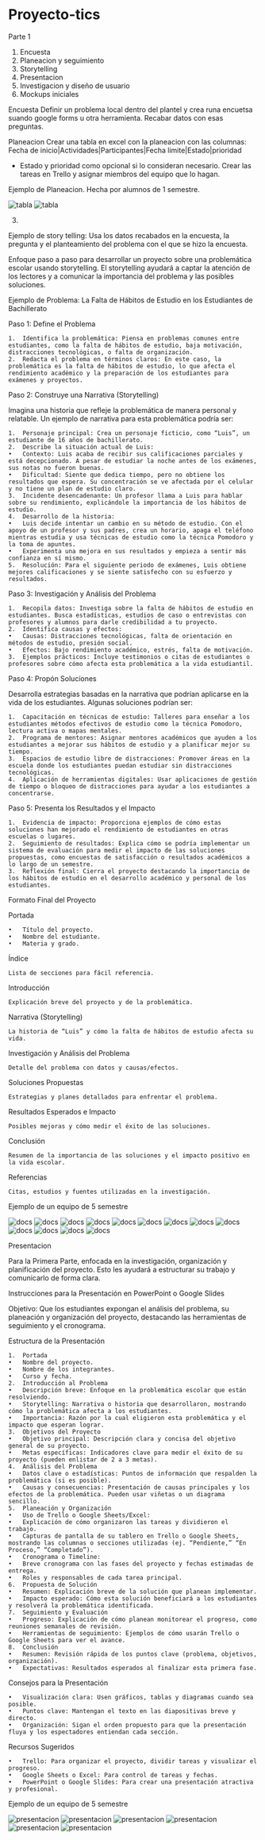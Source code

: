 # Proyecto-tics

Parte 1
1. Encuesta
2. Planeacion y seguimiento
3. Storytelling 
4. Presentacion
5. Investigacion y diseño de usuario
6. Mockups iniciales 

Encuesta 
Definir un problema local dentro del plantel y crea runa encuetsa suando google forms
u otra herramienta. Recabar datos con esas preguntas.

Planeacion
Crear una tabla en excel con la planeacion
con las columnas: Fecha de inicio|Actividades|Participantes|Fecha limite|Estado|prioridad
* Estado y prioridad como opcional si lo consideran necesario. 
Crear las tareas en Trello y asignar miembros del equipo que lo hagan.

Ejemplo de Planeacion. Hecha por alumnos de 1 semestre.

![tabla](./tabla1.png)
![tabla](./tabla2.png)

3. 
Ejemplo de story telling: 
Usa los datos recabados en la encuesta, la pregunta y el planteamiento del problema con 
el que se hizo la encuesta.

Enfoque paso a paso para desarrollar un proyecto sobre una problemática escolar usando storytelling. 
El storytelling ayudará a captar la atención de los lectores y a comunicar la importancia del problema y las posibles soluciones.

Ejemplo de Problema: La Falta de Hábitos de Estudio en los Estudiantes de Bachillerato

Paso 1: Define el Problema

	1.	Identifica la problemática: Piensa en problemas comunes entre estudiantes, como la falta de hábitos de estudio, baja motivación, distracciones tecnológicas, o falta de organización.
	2.	Redacta el problema en términos claros: En este caso, la problemática es la falta de hábitos de estudio, lo que afecta el rendimiento académico y la preparación de los estudiantes para exámenes y proyectos.

Paso 2: Construye una Narrativa (Storytelling)

Imagina una historia que refleje la problemática de manera personal y relatable. Un ejemplo de narrativa para esta problemática podría ser:

	1.	Personaje principal: Crea un personaje ficticio, como “Luis”, un estudiante de 16 años de bachillerato.
	2.	Describe la situación actual de Luis:
	•	Contexto: Luis acaba de recibir sus calificaciones parciales y está decepcionado. A pesar de estudiar la noche antes de los exámenes, sus notas no fueron buenas.
	•	Dificultad: Siente que dedica tiempo, pero no obtiene los resultados que espera. Su concentración se ve afectada por el celular y no tiene un plan de estudio claro.
	3.	Incidente desencadenante: Un profesor llama a Luis para hablar sobre su rendimiento, explicándole la importancia de los hábitos de estudio.
	4.	Desarrollo de la historia:
	•	Luis decide intentar un cambio en su método de estudio. Con el apoyo de un profesor y sus padres, crea un horario, apaga el teléfono mientras estudia y usa técnicas de estudio como la técnica Pomodoro y la toma de apuntes.
	•	Experimenta una mejora en sus resultados y empieza a sentir más confianza en sí mismo.
	5.	Resolución: Para el siguiente periodo de exámenes, Luis obtiene mejores calificaciones y se siente satisfecho con su esfuerzo y resultados.

Paso 3: Investigación y Análisis del Problema

	1.	Recopila datos: Investiga sobre la falta de hábitos de estudio en estudiantes. Busca estadísticas, estudios de caso o entrevistas con profesores y alumnos para darle credibilidad a tu proyecto.
	2.	Identifica causas y efectos:
	•	Causas: Distracciones tecnológicas, falta de orientación en métodos de estudio, presión social.
	•	Efectos: Bajo rendimiento académico, estrés, falta de motivación.
	3.	Ejemplos prácticos: Incluye testimonios o citas de estudiantes o profesores sobre cómo afecta esta problemática a la vida estudiantil.

Paso 4: Propón Soluciones

Desarrolla estrategias basadas en la narrativa que podrían aplicarse en la vida de los estudiantes. Algunas soluciones podrían ser:

	1.	Capacitación en técnicas de estudio: Talleres para enseñar a los estudiantes métodos efectivos de estudio como la técnica Pomodoro, lectura activa o mapas mentales.
	2.	Programa de mentores: Asignar mentores académicos que ayuden a los estudiantes a mejorar sus hábitos de estudio y a planificar mejor su tiempo.
	3.	Espacios de estudio libre de distracciones: Promover áreas en la escuela donde los estudiantes puedan estudiar sin distracciones tecnológicas.
	4.	Aplicación de herramientas digitales: Usar aplicaciones de gestión de tiempo o bloqueo de distracciones para ayudar a los estudiantes a concentrarse.

Paso 5: Presenta los Resultados y el Impacto

	1.	Evidencia de impacto: Proporciona ejemplos de cómo estas soluciones han mejorado el rendimiento de estudiantes en otras escuelas o lugares.
	2.	Seguimiento de resultados: Explica cómo se podría implementar un sistema de evaluación para medir el impacto de las soluciones propuestas, como encuestas de satisfacción o resultados académicos a lo largo de un semestre.
	3.	Reflexión final: Cierra el proyecto destacando la importancia de los hábitos de estudio en el desarrollo académico y personal de los estudiantes.

Formato Final del Proyecto

Portada

	•	Título del proyecto.
	•	Nombre del estudiante.
	•	Materia y grado.

Índice

	Lista de secciones para fácil referencia.

Introducción

	Explicación breve del proyecto y de la problemática.

Narrativa (Storytelling)

	La historia de “Luis” y cómo la falta de hábitos de estudio afecta su vida.

Investigación y Análisis del Problema

	Detalle del problema con datos y causas/efectos.

Soluciones Propuestas

	Estrategias y planes detallados para enfrentar el problema.

Resultados Esperados e Impacto

	Posibles mejoras y cómo medir el éxito de las soluciones.

Conclusión

	Resumen de la importancia de las soluciones y el impacto positivo en la vida escolar.

Referencias

	Citas, estudios y fuentes utilizadas en la investigación.

Ejemplo de un equipo de 5 semestre

![docs](./stor.png)
![docs](./story1.png)
![docs](./story2.png)
![docs](./story3.png)
![docs](./story4.png)
![docs](./story5.png)
![docs](./story6.png)
![docs](./story7.png)
![docs](./story8.png)
![docs](./story9.png)
![docs](./story10.png)
![docs](./story11.png)
![docs](./story12.png)

Presentacion

Para la Primera Parte, enfocada en la investigación, organización y planificación del proyecto. Esto les ayudará a estructurar su trabajo y comunicarlo de forma clara.

Instrucciones para la Presentación en PowerPoint o Google Slides

Objetivo: Que los estudiantes expongan el análisis del problema, su planeación y organización del proyecto, destacando las herramientas de seguimiento y el cronograma.

Estructura de la Presentación

	1.	Portada
	•	Nombre del proyecto.
	•	Nombre de los integrantes.
	•	Curso y fecha.
	2.	Introducción al Problema
	•	Descripción breve: Enfoque en la problemática escolar que están resolviendo.
	•	Storytelling: Narrativa o historia que desarrollaron, mostrando cómo la problemática afecta a los estudiantes.
	•	Importancia: Razón por la cual eligieron esta problemática y el impacto que esperan lograr.
	3.	Objetivos del Proyecto
	•	Objetivo principal: Descripción clara y concisa del objetivo general de su proyecto.
	•	Metas específicas: Indicadores clave para medir el éxito de su proyecto (pueden enlistar de 2 a 3 metas).
	4.	Análisis del Problema
	•	Datos clave o estadísticas: Puntos de información que respalden la problemática (si es posible).
	•	Causas y consecuencias: Presentación de causas principales y los efectos de la problemática. Pueden usar viñetas o un diagrama sencillo.
	5.	Planeación y Organización
	•	Uso de Trello o Google Sheets/Excel:
	•	Explicación de cómo organizaron las tareas y dividieron el trabajo.
	•	Capturas de pantalla de su tablero en Trello o Google Sheets, mostrando las columnas o secciones utilizadas (ej. “Pendiente,” “En Proceso,” “Completado”).
	•	Cronograma o Timeline:
	•	Breve cronograma con las fases del proyecto y fechas estimadas de entrega.
	•	Roles y responsables de cada tarea principal.
	6.	Propuesta de Solución
	•	Resumen: Explicación breve de la solución que planean implementar.
	•	Impacto esperado: Cómo esta solución beneficiará a los estudiantes y resolverá la problemática identificada.
	7.	Seguimiento y Evaluación
	•	Progreso: Explicación de cómo planean monitorear el progreso, como reuniones semanales de revisión.
	•	Herramientas de seguimiento: Ejemplos de cómo usarán Trello o Google Sheets para ver el avance.
	8.	Conclusión
	•	Resumen: Revisión rápida de los puntos clave (problema, objetivos, organización).
	•	Expectativas: Resultados esperados al finalizar esta primera fase.

Consejos para la Presentación

	•	Visualización clara: Usen gráficos, tablas y diagramas cuando sea posible.
	•	Puntos clave: Mantengan el texto en las diapositivas breve y directo.
	•	Organización: Sigan el orden propuesto para que la presentación fluya y los espectadores entiendan cada sección.

Recursos Sugeridos

	•	Trello: Para organizar el proyecto, dividir tareas y visualizar el progreso.
	•	Google Sheets o Excel: Para control de tareas y fechas.
	•	PowerPoint o Google Slides: Para crear una presentación atractiva y profesional.


Ejemplo de un equipo de 5 semestre

![presentacion](./pres1.png)
![presentacion](./pres2.png)
![presentacion](./pres3.png)
![presentacion](./pres4.png)
![presentacion](./pres5.png)
![presentacion](./pres6.png)
